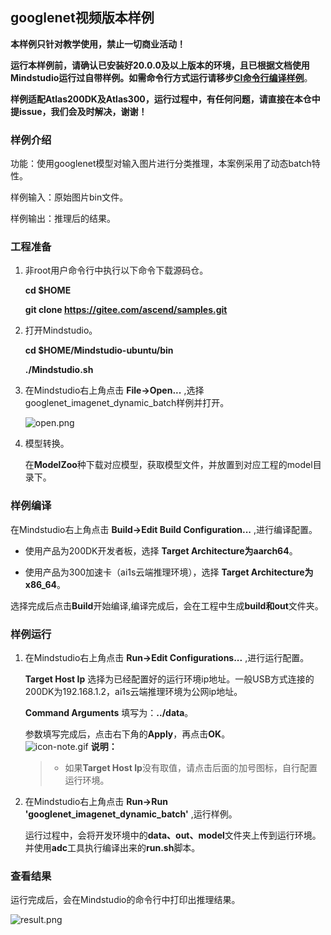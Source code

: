 ## googlenet视频版本样例

**本样例只针对教学使用，禁止一切商业活动！**

**运行本样例前，请确认已安装好20.0.0及以上版本的环境，且已根据文档使用Mindstudio运行过自带样例。如需命令行方式运行请移步[CI命令行编译样例]()**。

**样例适配Atlas200DK及Atlas300，运行过程中，有任何问题，请直接在本仓中提issue，我们会及时解决，谢谢！**

### 样例介绍

功能：使用googlenet模型对输入图片进行分类推理，本案例采用了动态batch特性。

样例输入：原始图片bin文件。

样例输出：推理后的结果。

### 工程准备

1. 非root用户命令行中执行以下命令下载源码仓。

   **cd $HOME**

   **git clone https://gitee.com/ascend/samples.git**

2. 打开Mindstudio。
   
   **cd $HOME/Mindstudio-ubuntu/bin**

   **./Mindstudio.sh**

3. 在Mindstudio右上角点击 **File->Open...** ,选择googlenet_imagenet_dynamic_batch样例并打开。
   
   ![](https://images.gitee.com/uploads/images/2020/1114/180115_6a3d616c_5395865.png "open.png")

4. 模型转换。

   在**ModelZoo**种下载对应模型，获取模型文件，并放置到对应工程的model目录下。

### 样例编译
 
在Mindstudio右上角点击 **Build->Edit Build Configuration...** ,进行编译配置。    
   
- 使用产品为200DK开发者板，选择 **Target Architecture为aarch64**。
   
- 使用产品为300加速卡（ai1s云端推理环境），选择 **Target Architecture为x86_64**。
   
选择完成后点击**Build**开始编译,编译完成后，会在工程中生成**build和out**文件夹。

### 样例运行

1. 在Mindstudio右上角点击 **Run->Edit Configurations...** ,进行运行配置。   

   **Target Host Ip** 选择为已经配置好的运行环境ip地址。一般USB方式连接的200DK为192.168.1.2，ai1s云端推理环境为公网ip地址。   

   **Command Arguments** 填写为：**../data**。

   参数填写完成后，点击右下角的**Apply**，再点击**OK**。
​    
    ![](https://images.gitee.com/uploads/images/2020/1106/160652_6146f6a4_5395865.gif "icon-note.gif") **说明：**  
    > - 如果**Target Host Ip**没有取值，请点击后面的加号图标，自行配置运行环境。   

2. 在Mindstudio右上角点击 **Run->Run 'googlenet_imagenet_dynamic_batch'** ,运行样例。

    运行过程中，会将开发环境中的**data、out、model**文件夹上传到运行环境。并使用**adc**工具执行编译出来的**run.sh**脚本。
    

### 查看结果

运行完成后，会在Mindstudio的命令行中打印出推理结果。

![](https://images.gitee.com/uploads/images/2020/1114/180126_c34533c2_5395865.png "result.png")